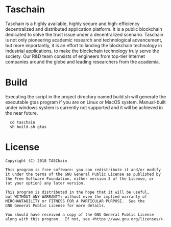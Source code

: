 # Taschain

Taschain is a highly available, highly secure and high-efficiency decentralized and distributed application platform. It is a public blockchain dedicated to solve the trust issue under a decentralized scenario. Taschain is not only pioneering academic research and technological advancement, but more importantly, it is an effort to landing the blockchain technology in industrial applications, to make the blockchain technology truly serve the society. Our R&D team consists of engineers from top-tier Internet companies around the globe and leading researchers from the academia.

# Build

Executing the script in the project directory named build.sh will generate the executable gtas program if you are on Linux or MacOS system. Manual-built under windows system is currently not supported and it will be achieved in the near future.

```
  cd taschain
  sh build.sh gtas
```


# License

```
Copyright (C) 2018 TASChain

This program is free software: you can redistribute it and/or modify
it under the terms of the GNU General Public License as published by
the Free Software Foundation, either version 3 of the License, or
(at your option) any later version.

This program is distributed in the hope that it will be useful,
but WITHOUT ANY WARRANTY; without even the implied warranty of
MERCHANTABILITY or FITNESS FOR A PARTICULAR PURPOSE.  See the
GNU General Public License for more details.

You should have received a copy of the GNU General Public License
along with this program.  If not, see <https://www.gnu.org/licenses/>.
